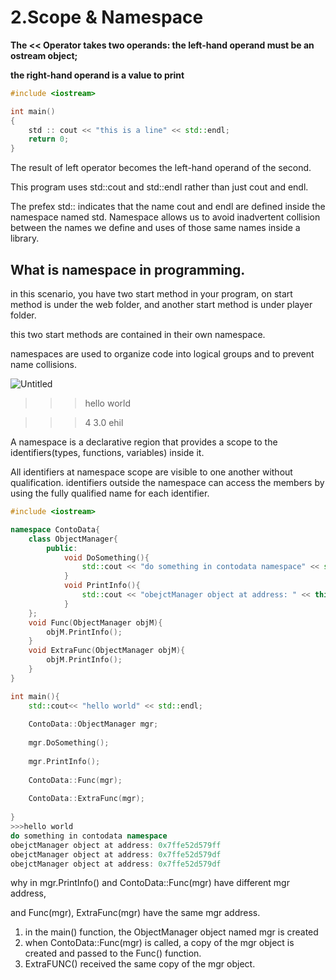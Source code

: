 # 2.Scope & Namespace

**The << Operator takes two operands: the left-hand operand must be an ostream object;** 

**the right-hand operand is a value to print** 

```cpp
#include <iostream>

int main()
{
	std :: cout << "this is a line" << std::endl;
	return 0;
}
```

The result of left operator becomes the left-hand operand of the second.

This program uses std::cout and std::endl rather than just cout and endl.

The prefex std:: indicates that the name cout and endl are defined inside the namespace named std. Namespace allows us to avoid inadvertent collision between the names we define and uses of those same names inside a library.

## What is namespace in programming.

in this scenario, you have two start method in your program, on start method is under the web folder, and another start method is under player folder. 

this two start methods are contained in their own namespace.

namespaces are used to organize code into logical groups and to prevent name collisions.

![Untitled](2%20Scope%20&%20Namespace%203bcab2367d9b4a38ad206d27bbdd0e87/Untitled.png)

>>> hello world 

>>>4 3.0 ehil 

>>>

A namespace is a declarative region that provides a scope to the identifiers(types, functions, variables) inside it.

All identifiers at namespace scope are visible to one another without qualification. identifiers outside the namespace can access the members by using the fully qualified name for each identifier.

```cpp
#include <iostream>

namespace ContoData{
    class ObjectManager{
        public:
            void DoSomething(){
                std::cout << "do something in contodata namespace" << std::endl;
            }
            void PrintInfo(){
                std::cout << "obejctManager object at address: " << this << std::endl;
            }
    };
    void Func(ObjectManager objM){
        objM.PrintInfo();
    }
    void ExtraFunc(ObjectManager objM){
        objM.PrintInfo();
    }
}

int main(){
    std::cout<< "hello world" << std::endl;
    
    ContoData::ObjectManager mgr;
    
    mgr.DoSomething();
    
    mgr.PrintInfo();
    
    ContoData::Func(mgr); 
    
    ContoData::ExtraFunc(mgr); 
    
}
>>>hello world
do something in contodata namespace
obejctManager object at address: 0x7ffe52d579ff
obejctManager object at address: 0x7ffe52d579df
obejctManager object at address: 0x7ffe52d579df
```

why in mgr.PrintInfo() and ContoData::Func(mgr) have different mgr address, 

and Func(mgr), ExtraFunc(mgr) have the same mgr address.

1. in the main() function, the ObjectManager object named mgr is created
2. when ContoData::Func(mgr) is called, a copy of the mgr object is created and passed to the Func() function. 
3. ExtraFUNC() received the same copy of the mgr object.